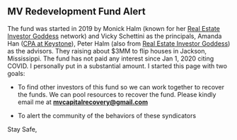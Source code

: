 ## MV Redevelopment Fund Alert


The fund was started in 2019 by Monick Halm (known for her [Real Estate Investor Goddess](https://www.realestateinvestorgoddesses.com/) network) and Vicky Schettini as the principals, Amanda Han ([CPA at Keystone](https://www.keystonecpa.com/About-Us)), Peter Halm (also from [Real Estate Investor Goddess](https://www.realestateinvestorgoddesses.com/)) as the advisors. They raising about $3MM to flip houses in Jackson, Mississippi. The fund has not paid any interest since Jan 1, 2020 citing COVID. I personally put in a substantial amount. I started this page with two goals:

- To find other investors of this fund so we can work together to recover the funds. We can pool resources to recover the fund. Please kindly email me at **mvcapitalrecovery@gmail.com**

- To alert the community of the behaviors of these syndicators


Stay Safe,
